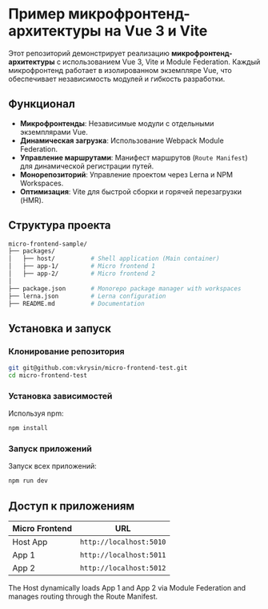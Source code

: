 # Пример микрофронтенд-архитектуры на Vue 3 и Vite

Этот репозиторий демонстрирует реализацию **микрофронтенд-архитектуры** с использованием Vue 3, Vite и Module Federation. Каждый микрофронтенд работает в изолированном экземпляре Vue, что обеспечивает независимость модулей и гибкость разработки.

## Функционал

- **Микрофронтенды**: Независимые модули с отдельными экземплярами Vue.
- **Динамическая загрузка**: Использование Webpack Module Federation.
- **Управление маршрутами**: Манифест маршрутов (`Route Manifest`) для динамической регистрации путей.
- **Монорепозиторий**: Управление проектом через Lerna и NPM Workspaces.
- **Оптимизация**: Vite для быстрой сборки и горячей перезагрузки (HMR).

## Структура проекта

```sh
micro-frontend-sample/
├── packages/
│   ├── host/          # Shell application (Main container)
│   ├── app-1/         # Micro frontend 1
│   ├── app-2/         # Micro frontend 2
│
├── package.json       # Monorepo package manager with workspaces
├── lerna.json         # Lerna configuration
├── README.md          # Documentation
```

## Установка и запуск

### Клонирование репозитория

```sh
git git@github.com:vkrysin/micro-frontend-test.git
cd micro-frontend-test
```

### Установка зависимостей

Используя npm:

```sh
npm install
```

### Запуск приложений

Запуск всех приложений:

```sh
npm run dev
```

## Доступ к приложениям

| Micro Frontend | URL                     |
| -------------- | ----------------------- |
| Host App       | `http://localhost:5010` |
| App 1          | `http://localhost:5011` |
| App 2          | `http://localhost:5012` |

The Host dynamically loads App 1 and App 2 via Module Federation and manages routing through the Route Manifest.
